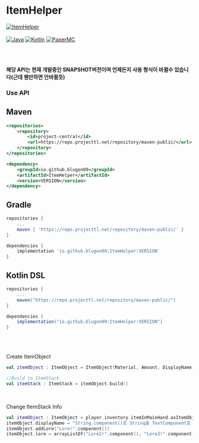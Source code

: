 # ItemHelper

[![ItemHelper](https://img.shields.io/badge/ItemHelper-1.1.0_SNAPSHOT-blue.svg)]()
<br><br>
[![Java](https://img.shields.io/badge/Java-16-FF7700.svg?logo=java)]()
[![Kotlin](https://img.shields.io/badge/Kotlin-1.5.31-186FCC.svg?logo=kotlin)]()
[![PaperMC](https://img.shields.io/badge/PaperMC-1.17-222222.svg)]()


<br>
<br>

**해당 API는 현재 개발중인 SNAPSHOT버전이며 언제든지 사용 형식이 바뀔수 있습니다(근데 웬만하면 안바뀔듯)**
<br>


### Use API


## Maven
```xml
<repositories>
    <repository>
        <id>project-central</id>
        <url>https://repo.projecttl.net/repository/maven-public/</url>
    </repository>
</repositories>

<dependency>
    <groupId>io.github.blugon09</groupId>
    <artifactId>ItemHelper</artifactId>
    <version>VERSION</version>
</dependency>
```


## Gradle
```gradle
repositories {
    ...
    maven { 'https://repo.projecttl.net/repository/maven-public/' }
}

dependencies {
    implementation 'io.github.blugon09:ItemHelper:VERSION'
}
```

## Kotlin DSL
```gradle
repositories {
    ...
    maven("https://repo.projecttl.net/repository/maven-public/")
}

dependencies {
    implementation("io.github.blugon09:ItemHelper:VERSION")
}
```

<br><br>

Create ItemObject
```kotlin
val itemObject : ItemObject = ItemObject(Material, Amount, DisplayName, Lore)

//Build to ItemStack
val itemStack : ItemStack = itemObject.build()
```

<br>

Change ItemStack Info
```kotlin
val itemObject : ItemObject = player.inventory.itemInMainHand.asItemObject()
itemObject.displayName = "String.component()로 String을 TextComponent로 간단하게 변경".component()
itemObject.addLore("Lore!".component())
itemObject.lore = arrayListOf("Lore2!".component(), "Lore3!".component())
```
<br>
